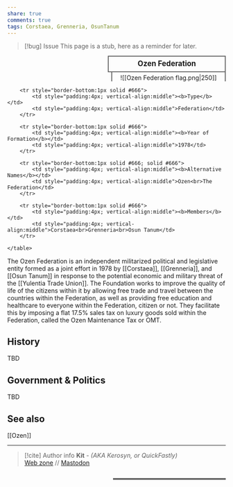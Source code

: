 ```yaml
---
share: true
comments: true
tags: Corstaea, Grenneria, OsunTanum
---
```

> [!bug] Issue
> This page is a stub, here as a reminder for later.

<div>
  <span style="float:right; width:260px; margin-left:14px; border:2px solid #666; line-height:1.5; font-size:larger; font-weight:bold; text-align:center; padding:4px">Ozen Federation</span>
  </div>

  <span style="float:right; clear:right; width:260px; margin-left:14px; border-left:2px solid #666; border-right:2px solid #666; border-collapse:collapse; text-align:center; padding-top:4px">![[Ozen Federation flag.png|250]]</span>
  
  <div class="" style="float:right; clear:right">
    <table class="" style="float:right; clear:right; width:260px; margin-left:14px; margin-bottom:7px; border:2px solid #666; border-collapse:collapse; line-height:1.5; font-size:small">
		
		<tr style="border-bottom:1px solid #666">
			<td style="padding:4px; vertical-align:middle"><b>Type</b></td>
			<td style="padding:4px; vertical-align:middle">Federation</td>
		</tr>
		
		<tr style="border-bottom:1px solid #666">
			<td style="padding:4px; vertical-align:middle"><b>Year of Formation</b></td>
			<td style="padding:4px; vertical-align:middle">1978</td>
		</tr>
  
		<tr style="border-bottom:1px solid #666; solid #666">
			<td style="padding:4px; vertical-align:middle"><b>Alternative Names</b></td>
			<td style="padding:4px; vertical-align:middle">Ozen<br>The Federation</td>
		</tr>
		
		<tr style="border-bottom:1px solid #666">
			<td style="padding:4px; vertical-align:middle"><b>Members</b></td>
			<td style="padding:4px; vertical-align:middle">Corstaea<br>Grenneria<br>Osun Tanum</td>
		</tr>
	
    </table>
  </div>

The Ozen Federation is an independent militarized political and legislative entity formed as a joint effort in 1978 by [[Corstaea]], [[Grenneria]], and [[Osun Tanum]] in response to the potential economic and military threat of the [[Yulentia Trade Union]]. The Foundation works to improve the quality of life of the citizens within it by allowing free trade and travel between the countries within the Federation, as well as providing free education and healthcare to everyone within the Federation, citizen or not. They facilitate this by imposing a flat 17.5% sales tax on luxury goods sold within the Federation, called the Ozen Maintenance Tax or OMT.

## History

TBD

## Government & Politics

TBD

## See also

[[Ozen]]

-----
> [!cite] Author info
> **Kit** - *(AKA Kerosyn, or QuickFastly)*\
> [Web zone](https://kitabe.link) // [Mastodon](https://social.tripulse.net/@kit)